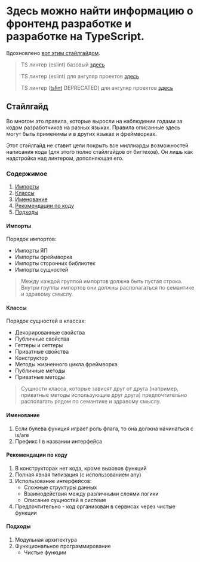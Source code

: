 # Здесь можно найти информацию о фронтенд разработке и разработке на TypeScript.
Вдохновлено [вот этим стайлгайдом](https://github.com/tracetoio/styleguide/tree/master).
> TS линтер (eslint) базовый [здесь]()
>
> TS линтер (eslint) для ангуляр проектов [здесь]()
>
> TS линтер ([tslint](https://github.com/palantir/tslint) DEPRECATED) для ангуляр проектов [здесь]()

## Стайлгайд
Во многом это правила, которые выросли на наблюдении годами за кодом разработчиков на разных языках. Правила описанные здесь могут быть применимы и в других языках и фреймворках. 

Этот стайлгайд не ставит цели покрыть все миллиарды возможностей написания кода (для этого полно стайлгайдов от бигтехов). Он лишь как надстройка над линтером, дополняющая его.

### Содержимое
  1. [Импорты](#импорты)
  1. [Классы](#классы)
  1. [Именование](#именование)
  1. [Рекомендации по коду](#рекомендации-по-коду)
  1. [Подходы](#подходы)

#### Импорты
Порядок импортов:
- Импорты ЯП
- Импорты фреймворка
- Импорты сторонних библиотек
- Импорты сущностей
> Между каждой группой импортов должна быть пустая строка. Внутри группы импортов они должны располагаться по семантике и здравому смыслу.

#### Классы
Порядок сущностей в классах:
- Декорированные свойства
- Публичные свойства
- Геттеры и сеттеры
- Приватные свойства
- Конструктор
- Методы жизненного цикла фреймворка
- Публичные методы
- Приватные методы
> Сущности класса, которые зависят друг от друга (например, приватные методы использующие друг друга) предпочтительно располагать рядом по семантике и здравому смыслу.

#### Именование
  1. Если булева функция играет роль флага, то она должна начинаться с is/are
  1. Префикс I в названии интерфейса
     
#### Рекомендации по коду
  1. В конструкторах нет кода, кроме вызовов функций
  1. Полная явная типизация (с использованием any)
  1. Использование интерфейсов:
     - Сложные структуры данных
     - Взаимодействия между различными слоями логики
     - Описание сущностей в системе
  1. Предпочтительно - код организован в сервисах через чистые функции

#### Подходы
1. Модульная архитектура
1. Функциональное программирование
   - Чистые функции
